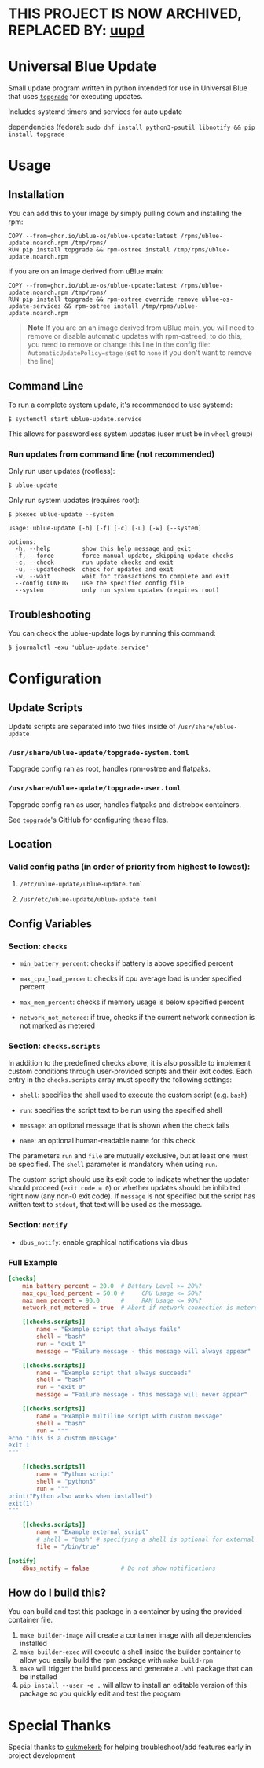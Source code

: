 # THIS PROJECT IS NOW ARCHIVED, REPLACED BY: [uupd](https://github.com/ublue-os/uupd)
# Universal Blue Update

Small update program written in python intended for use in Universal Blue that uses [`topgrade`](https://github.com/topgrade-rs/topgrade) for executing updates.

Includes systemd timers and services for auto update

dependencies (fedora): ```sudo dnf install python3-psutil libnotify && pip install topgrade```


# Usage


## Installation

You can add this to your image by simply pulling down and installing the rpm:

```
COPY --from=ghcr.io/ublue-os/ublue-update:latest /rpms/ublue-update.noarch.rpm /tmp/rpms/
RUN pip install topgrade && rpm-ostree install /tmp/rpms/ublue-update.noarch.rpm
```

If you are on an image derived from uBlue main:

```
COPY --from=ghcr.io/ublue-os/ublue-update:latest /rpms/ublue-update.noarch.rpm /tmp/rpms/
RUN pip install topgrade && rpm-ostree override remove ublue-os-update-services && rpm-ostree install /tmp/rpms/ublue-update.noarch.rpm
```

> **Note**
> If you are on an image derived from uBlue main, you will need to remove or disable automatic updates with rpm-ostreed, to do this, you need to remove or change this line in the config file: `AutomaticUpdatePolicy=stage` (set to `none` if you don't want to remove the line)


## Command Line

To run a complete system update, it's recommended to use systemd:

```
$ systemctl start ublue-update.service
```

This allows for passwordless system updates (user must be in `wheel` group)


### Run updates from command line (not recommended)

Only run user updates (rootless):
```
$ ublue-update
```

Only run system updates (requires root):
```
$ pkexec ublue-update --system
```

```
usage: ublue-update [-h] [-f] [-c] [-u] [-w] [--system]

options:
  -h, --help         show this help message and exit
  -f, --force        force manual update, skipping update checks
  -c, --check        run update checks and exit
  -u, --updatecheck  check for updates and exit
  -w, --wait         wait for transactions to complete and exit
  --config CONFIG    use the specified config file
  --system           only run system updates (requires root)
```

## Troubleshooting

You can check the ublue-update logs by running this command:
```
$ journalctl -exu 'ublue-update.service'
```

# Configuration

## Update Scripts
Update scripts are separated into two files inside of `/usr/share/ublue-update`

### `/usr/share/ublue-update/topgrade-system.toml`
Topgrade config ran as root, handles rpm-ostree and flatpaks.

### `/usr/share/ublue-update/topgrade-user.toml`
Topgrade config ran as user, handles flatpaks and distrobox containers.

See [`topgrade`](https://github.com/topgrade-rs/topgrade)'s GitHub for configuring these files.


## Location

### Valid config paths (in order of priority from highest to lowest):

1. ```/etc/ublue-update/ublue-update.toml```

2. ```/usr/etc/ublue-update/ublue-update.toml```


## Config Variables
### Section: `checks`

* `min_battery_percent`: checks if battery is above specified percent

* `max_cpu_load_percent`: checks if cpu average load is under specified percent

* `max_mem_percent`: checks if memory usage is below specified percent

* `network_not_metered`: if true, checks if the current network connection is not marked as metered

### Section: `checks.scripts`

In addition to the predefined checks above, it is also possible to implement
custom conditions through user-provided scripts and their exit codes.
Each entry in the `checks.scripts` array must specify the following settings:

* `shell`: specifies the shell used to execute the custom script (e.g. `bash`)

* `run`: specifies the script text to be run using the specified shell

* `message`: an optional message that is shown when the check fails

* `name`: an optional human-readable name for this check

The parameters `run` and `file` are mutually exclusive, but at least one must be specified.
The `shell` parameter is mandatory when using `run`.

The custom script should use its exit code to indicate whether the updater should proceed
(`exit code = 0`) or whether updates should be inhibited right now (any non-0 exit code).
If `message` is not specified but the script has written text to `stdout`,
that text will be used as the message.

### Section: `notify`

* `dbus_notify`: enable graphical notifications via dbus

### Full Example

```toml
[checks]
    min_battery_percent = 20.0  # Battery Level >= 20%?
    max_cpu_load_percent = 50.0 #     CPU Usage <= 50%?
    max_mem_percent = 90.0      #     RAM Usage <= 90%?
    network_not_metered = true  # Abort if network connection is metered

    [[checks.scripts]]
        name = "Example script that always fails"
        shell = "bash"
        run = "exit 1"
        message = "Failure message - this message will always appear"

    [[checks.scripts]]
        name = "Example script that always succeeds"
        shell = "bash"
        run = "exit 0"
        message = "Failure message - this message will never appear"

    [[checks.scripts]]
        name = "Example multiline script with custom message"
        shell = "bash"
        run = """
echo "This is a custom message"
exit 1
"""

    [[checks.scripts]]
        name = "Python script"
        shell = "python3"
        run = """
print("Python also works when installed")
exit(1)
"""

    [[checks.scripts]]
        name = "Example external script"
        # shell = "bash" # specifying a shell is optional for external scripts/programs
        file = "/bin/true"

[notify]
    dbus_notify = false         # Do not show notifications
```

## How do I build this?

You can build and test this package in a container by using the provided container file.

1. `make builder-image` will create a container image with all dependencies installed
2. `make builder-exec` will execute a shell inside the builder container to allow you easily build the rpm package with `make build-rpm`
3. `make` will trigger the build process and generate a `.whl` package that can be installed
4. `pip install --user -e .` will allow to install an editable version of this package so you quickly edit and test the program

# Special Thanks

Special thanks to [cukmekerb](https://github.com/cukmekerb) for helping troubleshoot/add features early in project development
